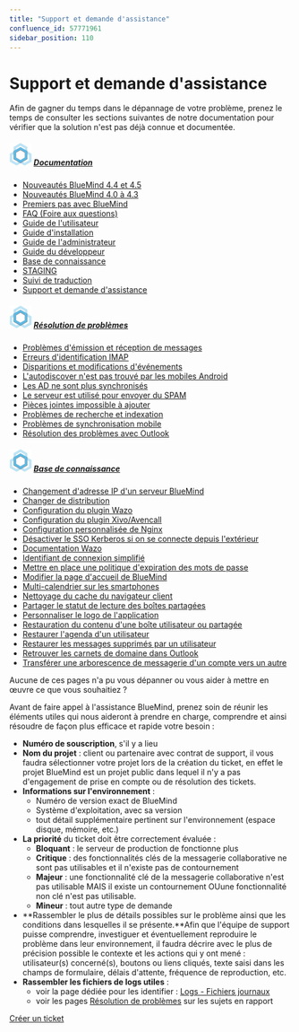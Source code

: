 ```yaml
---
title: "Support et demande d'assistance"
confluence_id: 57771961
sidebar_position: 110
---
```

# Support et demande d'assistance


Afin de gagner du temps dans le dépannage de votre problème, prenez le temps de consulter les sections suivantes de notre documentation pour vérifier que la solution n'est pas déjà connue et documentée.


##### ![](attachments/57771961/57771962.jpg) [Documentation](/)


- [Nouveautés BlueMind 4.4 et 4.5](/Nouveautés_BlueMind_4.4_et_4.5/)
- [Nouveautés BlueMind 4.0 à 4.3](/Nouveautés_BlueMind_4.0_à_4.3/)
- [Premiers pas avec BlueMind](/Premiers_pas_avec_BlueMind/)
- [FAQ (Foire aux questions)](/FAQ_Foire_aux_questions_/)
- [Guide de l'utilisateur](/Guide_de_l_utilisateur/)
- [Guide d'installation](/Guide_d_installation/)
- [Guide de l'administrateur](/Guide_de_l_administrateur/)
- [Guide du développeur](/Guide_du_developpeur/)
- [Base de connaissance](/Base_de_connaissance/)
- [STAGING](/STAGING/)
- [Suivi de traduction](https://forge.bluemind.net/confluence/display/BM4/.Suivi+de+traduction+vBM-4.0)
- [Support et demande d'assistance](/Support_et_demande_d_assistance/)


##### ![](attachments/57771961/57771962.jpg) [Résolution de problèmes](/Guide_de_l_administrateur/Resolution_de_problemes/)


- [Problèmes d'émission et réception de messages](/Guide_de_l_administrateur/Resolution_de_problemes/Problèmes_d_émission_et_réception_de_messages/)
- [Erreurs d'identification IMAP](/Guide_de_l_administrateur/Resolution_de_problemes/Erreurs_d_identification_IMAP/)
- [Disparitions et modifications d'événements](/Guide_de_l_administrateur/Resolution_de_problemes/Disparitions_et_modifications_d_événements/)
- [L'autodiscover n'est pas trouvé par les mobiles Android](/Guide_de_l_administrateur/Resolution_de_problemes/L_autodiscover_n_est_pas_trouvé_par_les_mobiles_Android/)
- [Les AD ne sont plus synchronisés](/Guide_de_l_administrateur/Resolution_de_problemes/Les_AD_ne_sont_plus_synchronisés/)
- [Le serveur est utilisé pour envoyer du SPAM](/Guide_de_l_administrateur/Resolution_de_problemes/Le_serveur_est_utilisé_pour_envoyer_du_SPAM/)
- [Pièces jointes impossible à ajouter](/Guide_de_l_administrateur/Resolution_de_problemes/Pièces_jointes_impossible_à_ajouter/)
- [Problèmes de recherche et indexation](/Guide_de_l_administrateur/Resolution_de_problemes/Problèmes_de_recherche_et_indexation/)
- [Problèmes de synchronisation mobile](/Guide_de_l_administrateur/Resolution_de_problemes/Problèmes_de_synchronisation_mobile/)
- [Résolution des problèmes avec Outlook](/Guide_de_l_administrateur/Resolution_de_problemes/Résolution_des_problèmes_avec_Outlook/)


##### ![](attachments/57771961/57771962.jpg) [Base de connaissance](/Base_de_connaissance/)


- [Changement d'adresse IP d'un serveur BlueMind](/Base_de_connaissance/Changement_d_adresse_IP_d_un_serveur_BlueMind/)
- [Changer de distribution](/Base_de_connaissance/Changer_de_distribution/)
- [Configuration du plugin Wazo](/Base_de_connaissance/Configuration_du_plugin_Wazo/)
- [Configuration du plugin Xivo/Avencall](/Base_de_connaissance/Configuration_du_plugin_Xivo_Avencall/)
- [Configuration personnalisée de Nginx](/Base_de_connaissance/Configuration_personnalisée_de_Nginx/)
- [Désactiver le SSO Kerberos si on se connecte depuis l'extérieur](/Base_de_connaissance/Désactiver_le_SSO_Kerberos_si_on_se_connecte_depuis_l_extérieur/)
- [Documentation Wazo](/Base_de_connaissance/Documentation_Wazo/)
- [Identifiant de connexion simplifié](/Base_de_connaissance/Identifiant_de_connexion_simplifié/)
- [Mettre en place une politique d'expiration des mots de passe](/Base_de_connaissance/Mettre_en_place_une_politique_d_expiration_des_mots_de_passe/)
- [Modifier la page d'accueil de BlueMind](/Base_de_connaissance/Modifier_la_page_d_accueil_de_BlueMind/)
- [Multi-calendrier sur les smartphones](/Base_de_connaissance/Multi_calendrier_sur_les_smartphones/)
- [Nettoyage du cache du navigateur client](/Base_de_connaissance/Nettoyage_du_cache_du_navigateur_client/)
- [Partager le statut de lecture des boîtes partagées](/Base_de_connaissance/Partager_le_statut_de_lecture_des_boîtes_partagées/)
- [Personnaliser le logo de l'application](/Base_de_connaissance/Personnaliser_le_logo_de_l_application/)
- [Restauration du contenu d'une boîte utilisateur ou partagée](/Base_de_connaissance/Restauration_du_contenu_d_une_boite_utilisateur_ou_partagee/)
- [Restaurer l'agenda d'un utilisateur](/Base_de_connaissance/Restaurer_l_agenda_d_un_utilisateur/)
- [Restaurer les messages supprimés par un utilisateur](/Base_de_connaissance/Restaurer_les_messages_supprimés_par_un_utilisateur/)
- [Retrouver les carnets de domaine dans Outlook](/Base_de_connaissance/Retrouver_les_carnets_de_domaine_dans_Outlook/)
- [Transférer une arborescence de messagerie d'un compte vers un autre](/Base_de_connaissance/Transférer_une_arborescence_de_messagerie_d_un_compte_vers_un_autre/)


Aucune de ces pages n'a pu vous dépanner ou vous aider à mettre en œuvre ce que vous souhaitiez ?

Avant de faire appel à l'assistance BlueMind, prenez soin de réunir les éléments utiles qui nous aideront à prendre en charge, comprendre et ainsi résoudre de façon plus efficace et rapide votre besoin :

- **Numéro de souscription**, s'il y a lieu
- **Nom du projet** : client ou partenaire avec contrat de support, il vous faudra sélectionner votre projet lors de la création du ticket, en effet le projet BlueMind est un projet public dans lequel il n'y a pas d'engagement de prise en compte ou de résolution des tickets.
- **Informations sur l'environnement** :
    - Numéro de version exact de BlueMind
    - Système d'exploitation, avec sa version
    - tout détail supplémentaire pertinent sur l'environnement (espace disque, mémoire, etc.)
- **La priorité** du ticket doit être correctement évaluée :
    - **Bloquant** : le serveur de production de fonctionne plus
    - **Critique** : des fonctionnalités clés de la messagerie collaborative ne sont pas utilisables et il n'existe pas de contournement
    - **Majeur** : une fonctionnalité clé de la messagerie collaborative n'est pas utilisable MAIS il existe un contournement OUune fonctionnalité non clé n'est pas utilisable.
    - **Mineur** : tout autre type de demande
- **Rassembler le plus de détails possibles sur le problème ainsi que les conditions dans lesquelles il se présente.**Afin que l'équipe de support puisse comprendre, investiguer et éventuellement reproduire le problème dans leur environnement, il faudra décrire avec le plus de précision possible le contexte et les actions qui y ont mené : utilisateur(s) concerné(s), boutons ou liens cliqués, texte saisi dans les champs de formulaire, délais d'attente, fréquence de reproduction, etc.
- **Rassembler les fichiers de logs utiles** :
    - voir la page dédiée pour les identifier : [Logs - Fichiers journaux](/Guide_de_l_administrateur/Supervision/Logs_Fichiers_journaux/)
    - voir les pages [Résolution de problèmes](/Guide_de_l_administrateur/Resolution_de_problemes/) sur les sujets en rapport


[
    Créer un ticket
](https://forge.bluemind.net/jira)


